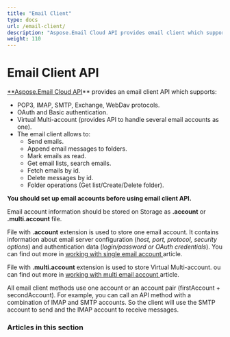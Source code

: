 ```yaml
---
title: "Email Client"
type: docs
url: /email-client/
description: "Aspose.Email Cloud API provides email client which supports: POP3, IMAP, SMTP; OAuth &amp;amp; Basic authentication; Multi-account; process emails."
weight: 110
---
```


# **Email Client API**
[**Aspose.Email Cloud API](https://products.aspose.cloud/email/family)** provides an email client API which supports:

- POP3, IMAP, SMTP, Exchange, WebDav protocols.
- OAuth and Basic authentication.
- Virtual Multi-account (provides API to handle several email accounts as one).
- The email client allows to:
  - Send emails.
  - Append email messages to folders.
  - Mark emails as read.
  - Get email lists, search emails.
  - Fetch emails by id.
  - Delete messages by id.
  - Folder operations (Get list/Create/Delete folder).

**You should set up email accounts before using email client API.**

Email account information should be stored on Storage as **.account** or **.multi.account** file. 

File with **.account** extension is used to store one email account. It contains information about email server configuration (*host, port, protocol, security options*) and authentication data (*login/password or OAuth credentials*). You can find out more in [working with single email account ](/single-email-account-setup/)article.  

File with **.multi.account** extension is used to store Virtual Multi-account. ou can find out more in [working with multi email account ](/multi-email-account-setup/)article.  

All email client methods use one account or an account pair (firstAccount + secondAccount). For example, you can call an API method with a combination of IMAP and SMTP accounts. So the client will use the SMTP account to send and the IMAP account to receive messages.


### **Articles in this section**

